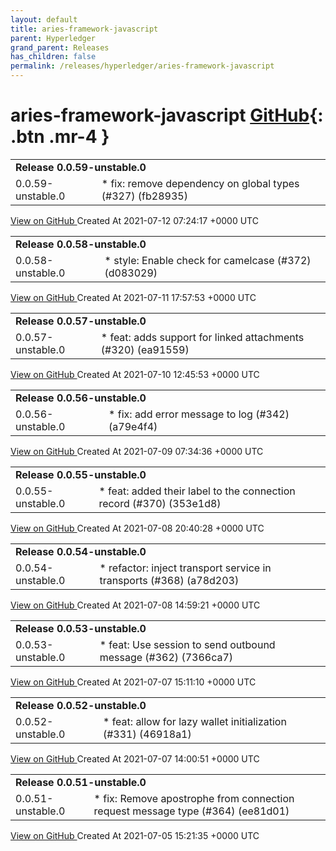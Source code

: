 ```yaml
---
layout: default
title: aries-framework-javascript
parent: Hyperledger
grand_parent: Releases
has_children: false
permalink: /releases/hyperledger/aries-framework-javascript
---
```


# aries-framework-javascript <span class="fs-3 right-align">[GitHub](https://github.com/hyperledger/aries-framework-javascript){: .btn .mr-4 }</span>


<div>
    <table>
        <tr>
            <td colspan="2">
                <b>
                    Release 0.0.59-unstable.0
                </b>
            </td>
        </tr>
        <tr>
            <td>
                <span class="chip">
                    0.0.59-unstable.0
                </span>
            </td>
            <td>
                * fix: remove dependency on global types (#327) (fb28935)
            </td>
        </tr>
    </table>
    <a href="https://github.com/hyperledger/aries-framework-javascript/releases/tag/0.0.59-unstable.0" class=".btn">
        View on GitHub
    </a>
    <span class="right-align">
        Created At 2021-07-12 07:24:17 +0000 UTC
    </span>
</div>

<div>
    <table>
        <tr>
            <td colspan="2">
                <b>
                    Release 0.0.58-unstable.0
                </b>
            </td>
        </tr>
        <tr>
            <td>
                <span class="chip">
                    0.0.58-unstable.0
                </span>
            </td>
            <td>
                * style: Enable check for camelcase (#372) (d083029)
            </td>
        </tr>
    </table>
    <a href="https://github.com/hyperledger/aries-framework-javascript/releases/tag/0.0.58-unstable.0" class=".btn">
        View on GitHub
    </a>
    <span class="right-align">
        Created At 2021-07-11 17:57:53 +0000 UTC
    </span>
</div>

<div>
    <table>
        <tr>
            <td colspan="2">
                <b>
                    Release 0.0.57-unstable.0
                </b>
            </td>
        </tr>
        <tr>
            <td>
                <span class="chip">
                    0.0.57-unstable.0
                </span>
            </td>
            <td>
                * feat: adds support for linked attachments (#320) (ea91559)
            </td>
        </tr>
    </table>
    <a href="https://github.com/hyperledger/aries-framework-javascript/releases/tag/0.0.57-unstable.0" class=".btn">
        View on GitHub
    </a>
    <span class="right-align">
        Created At 2021-07-10 12:45:53 +0000 UTC
    </span>
</div>

<div>
    <table>
        <tr>
            <td colspan="2">
                <b>
                    Release 0.0.56-unstable.0
                </b>
            </td>
        </tr>
        <tr>
            <td>
                <span class="chip">
                    0.0.56-unstable.0
                </span>
            </td>
            <td>
                * fix: add error message to log (#342) (a79e4f4)
            </td>
        </tr>
    </table>
    <a href="https://github.com/hyperledger/aries-framework-javascript/releases/tag/0.0.56-unstable.0" class=".btn">
        View on GitHub
    </a>
    <span class="right-align">
        Created At 2021-07-09 07:34:36 +0000 UTC
    </span>
</div>

<div>
    <table>
        <tr>
            <td colspan="2">
                <b>
                    Release 0.0.55-unstable.0
                </b>
            </td>
        </tr>
        <tr>
            <td>
                <span class="chip">
                    0.0.55-unstable.0
                </span>
            </td>
            <td>
                * feat: added their label to the connection record (#370) (353e1d8)
            </td>
        </tr>
    </table>
    <a href="https://github.com/hyperledger/aries-framework-javascript/releases/tag/0.0.55-unstable.0" class=".btn">
        View on GitHub
    </a>
    <span class="right-align">
        Created At 2021-07-08 20:40:28 +0000 UTC
    </span>
</div>

<div>
    <table>
        <tr>
            <td colspan="2">
                <b>
                    Release 0.0.54-unstable.0
                </b>
            </td>
        </tr>
        <tr>
            <td>
                <span class="chip">
                    0.0.54-unstable.0
                </span>
            </td>
            <td>
                * refactor: inject transport service in transports (#368) (a78d203)
            </td>
        </tr>
    </table>
    <a href="https://github.com/hyperledger/aries-framework-javascript/releases/tag/0.0.54-unstable.0" class=".btn">
        View on GitHub
    </a>
    <span class="right-align">
        Created At 2021-07-08 14:59:21 +0000 UTC
    </span>
</div>

<div>
    <table>
        <tr>
            <td colspan="2">
                <b>
                    Release 0.0.53-unstable.0
                </b>
            </td>
        </tr>
        <tr>
            <td>
                <span class="chip">
                    0.0.53-unstable.0
                </span>
            </td>
            <td>
                * feat: Use session to send outbound message (#362) (7366ca7)
            </td>
        </tr>
    </table>
    <a href="https://github.com/hyperledger/aries-framework-javascript/releases/tag/0.0.53-unstable.0" class=".btn">
        View on GitHub
    </a>
    <span class="right-align">
        Created At 2021-07-07 15:11:10 +0000 UTC
    </span>
</div>

<div>
    <table>
        <tr>
            <td colspan="2">
                <b>
                    Release 0.0.52-unstable.0
                </b>
            </td>
        </tr>
        <tr>
            <td>
                <span class="chip">
                    0.0.52-unstable.0
                </span>
            </td>
            <td>
                * feat: allow for lazy wallet initialization (#331) (46918a1)
            </td>
        </tr>
    </table>
    <a href="https://github.com/hyperledger/aries-framework-javascript/releases/tag/0.0.52-unstable.0" class=".btn">
        View on GitHub
    </a>
    <span class="right-align">
        Created At 2021-07-07 14:00:51 +0000 UTC
    </span>
</div>

<div>
    <table>
        <tr>
            <td colspan="2">
                <b>
                    Release 0.0.51-unstable.0
                </b>
            </td>
        </tr>
        <tr>
            <td>
                <span class="chip">
                    0.0.51-unstable.0
                </span>
            </td>
            <td>
                * fix: Remove apostrophe from connection request message type (#364) (ee81d01)
            </td>
        </tr>
    </table>
    <a href="https://github.com/hyperledger/aries-framework-javascript/releases/tag/0.0.51-unstable.0" class=".btn">
        View on GitHub
    </a>
    <span class="right-align">
        Created At 2021-07-05 15:21:35 +0000 UTC
    </span>
</div>

